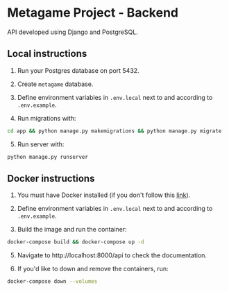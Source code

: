# Metagame Project - Backend

API developed using Django and PostgreSQL.

## Local instructions

1. Run your Postgres database on port 5432.

2. Create `metagame` database.

3. Define environment variables in `.env.local` next to and according to `.env.example`.

4. Run migrations with:
```bash
cd app && python manage.py makemigrations && python manage.py migrate
```

5. Run server with:
```bash
python manage.py runserver
```

## Docker instructions

1. You must have Docker installed (if you don't follow this [link](https://docs.docker.com/get-docker/)).

2. Define environment variables in `.env.local` next to and according to `.env.example`.

3. Build the image and run the container:
```bash
docker-compose build && docker-compose up -d
```

5. Navigate to http://localhost:8000/api to check the documentation. 

6. If you'd like to down and remove the containers, run:
```bash
docker-compose down --volumes
```
